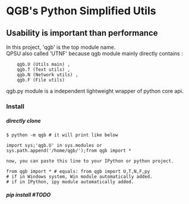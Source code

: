 # QGB's Python Simplified Utils
## Usability is important than performance

In this project, 'qgb' is the top module name.<br>
QPSU also called 'UTNF' because qgb module mainly directly contains :
```
    qgb.U (Utils main) ,
    qgb.T (Text utils) ,
    qgb.N (Network utils) ,
    qgb.F (File utils)
```

qgb.py module is a independent lightweight wrapper of python core api.

### Install
##### directly clone 
```$ git clone https://github.com/QGB/QPSU qgb
$ python -m qgb # it will print like below

import sys;'qgb.U' in sys.modules or sys.path.append('/home/qgb/');from qgb import *

now, you can paste this line to your IPython or python project.

from qgb import * # equals: from qgb import U,T,N,F,py 
# if in Windows system, Win module automatically added.
# if in IPython, ipy module automatically added.
```

##### pip install #TODO

